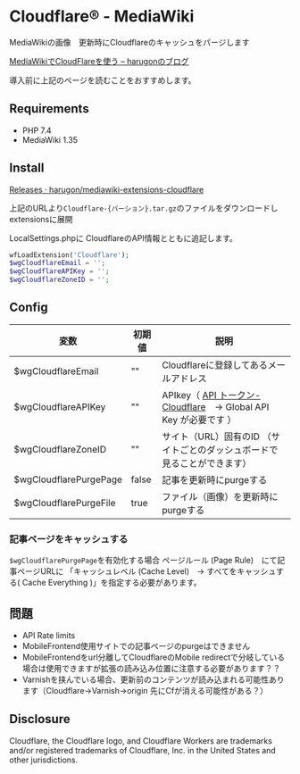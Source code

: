# Cloudflare® - MediaWiki
MediaWikiの画像　更新時にCloudflareのキャッシュをパージします

[MediaWikiでCloudFlareを使う – harugonのブログ](https://blog.r9g.net/archives/121)

導入前に上記のページを読むことをおすすめします。

## Requirements
* PHP 7.4
* MediaWiki 1.35
## Install

[Releases · harugon/mediawiki\-extensions\-cloudflare](https://github.com/harugon/mediawiki-extensions-cloudflare/releases)

上記のURLより``Cloudflare-{バーション}.tar.gz``のファイルをダウンロードしextensionsに展開

LocalSettings.phpに
CloudflareのAPI情報とともに追記します。
```php
wfLoadExtension('Cloudflare');
$wgCloudflareEmail = '';
$wgCloudflareAPIKey = '';
$wgCloudflareZoneID = '';
```
## Config

| 変数                |  初期値 |       説明                                  |
|---------------------|---|-----------------------------------------|
| $wgCloudflareEmail  |""|  Cloudflareに登録してあるメールアドレス |
| $wgCloudflareAPIKey |""|  APIkey（ [API トークン-  Cloudflare](https://dash.cloudflare.com/profile/api-tokens)　→ Global API Key が必要です ） |
| $wgCloudflareZoneID |""|  サイト（URL）固有のID （サイトごとのダッシュボードで見ることができます）                                      |
| $wgCloudflarePurgePage | false|  記事を更新時にpurgeする                                       |
| $wgCloudflarePurgeFile |  true | ファイル（画像）を更新時にpurgeする                                      |


### 記事ページをキャッシュする
``$wgCloudflarePurgePage``を有効化する場合 ページルール (Page Rule)　にて記事ページURLに
「キャッシュレベル (Cache Level)　-> すべてをキャッシュする( Cache Everything )」を指定する必要があります。

## 問題
* API Rate limits
* MobileFrontend使用サイトでの記事ページのpurgeはできません
* MobileFrontendをurl分離してCloudflareのMobile redirectで分岐している場合は使用できますが拡張の読み込み位置に注意する必要があります？？
* Varnishを挟んでいる場合、更新前のコンテンツが読み込まれる可能性あります（Cloudflare->Varnish->origin 先にCfが消える可能性がある？）

## Disclosure

Cloudflare, the Cloudflare logo, and Cloudflare Workers are trademarks and/or registered trademarks of Cloudflare, Inc. in the United States and other jurisdictions.
